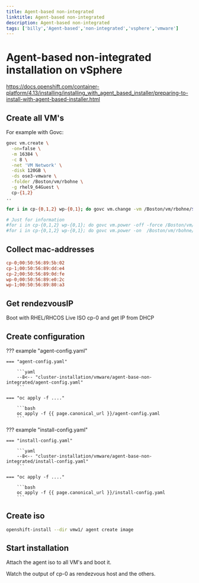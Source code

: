 ```yaml
---
title: Agent-based non-integrated
linktitle: Agent-based non-integrated
description: Agent-based non-integrated
tags: ['billy','Agent-based','non-integrated','vsphere','vmware']
---
```


# Agent-based non-integrated installation on vSphere

<https://docs.openshift.com/container-platform/4.13/installing/installing_with_agent_based_installer/preparing-to-install-with-agent-based-installer.html>

## Create all VM's

For example with Govc:

```bash
govc vm.create \
  -on=false \
  -m 16384 \
  -c 8 \
  -net 'VM Network' \
  -disk 120GB \
  -ds ose3-vmware \
  -folder /Boston/vm/rbohne \
  -g rhel9_64Guest \
  cp-{1,2}
..

for i in cp-{0,1,2} wp-{0,1}; do govc vm.change -vm /Boston/vm/rbohne/${i} -e disk.enableUUID=TRUE ;done

# Just for information
#for i in cp-{0,1,2} wp-{0,1}; do govc vm.power -off -force /Boston/vm/rbohne/${i} ;done
#for i in cp-{0,1,2} wp-{0,1}; do govc vm.power -on  /Boston/vm/rbohne/${i} ;done

```
## Collect mac-addresses

```ini
cp-0;00:50:56:89:5b:02
cp-1;00:50:56:89:dd:e4
cp-2;00:50:56:89:0d:fe
wp-0;00:50:56:89:e0:2c
wp-1;00:50:56:89:80:a3
```

## Get rendezvousIP

Boot with RHEL/RHCOS Live ISO cp-0 and get IP from DHCP

## Create configuration

??? example "agent-config.yaml"

    === "agent-config.yaml"

        ```yaml
        --8<-- "cluster-installation/vmware/agent-base-non-integrated/agent-config.yaml"
        ```

    === "oc apply -f ...."

        ```bash
        oc apply -f {{ page.canonical_url }}/agent-config.yaml
        ```

??? example "install-config.yaml"

    === "install-config.yaml"

        ```yaml
        --8<-- "cluster-installation/vmware/agent-base-non-integrated/install-config.yaml"
        ```

    === "oc apply -f ...."

        ```bash
        oc apply -f {{ page.canonical_url }}/install-config.yaml
        ```

## Create iso

```bash
openshift-install --dir vmw1/ agent create image
```

## Start installation

Attach the agent iso to all VM's and boot it.

Watch the output of cp-0 as rendezvous host and the others.

